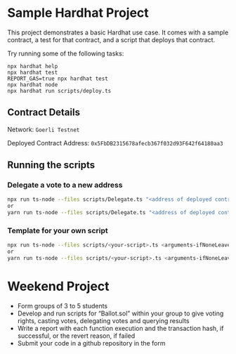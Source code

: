 # Sample Hardhat Project

This project demonstrates a basic Hardhat use case. It comes with a sample contract, a test for that contract, and a script that deploys that contract.

Try running some of the following tasks:

```shell
npx hardhat help
npx hardhat test
REPORT_GAS=true npx hardhat test
npx hardhat node
npx hardhat run scripts/deploy.ts
```

## Contract Details
Network: `Goerli Testnet`

Deployed Contract Address: `0x5FbDB2315678afecb367f032d93F642f64180aa3`

## Running the scripts

### Delegate a vote to a new address

```bash
npx run ts-node --files scripts/Delegate.ts "<address of deployed contract>" "<address to delegate to>"
or
yarn run ts-node --files scripts/Delegate.ts "<address of deployed contract>" "<address to delegate to>"
```

### Template for your own script

```bash
npx run ts-node --files scripts/<your-script>.ts <arguments-ifNoneLeaveBlank>
or
yarn run ts-node --files scripts/<your-script>.ts <arguments-ifNoneLeaveBlank>
```

# Weekend Project
* Form groups of 3 to 5 students
* Develop and run scripts for “Ballot.sol” within your group to give voting rights, casting votes, delegating votes and querying results
* Write a report with each function execution and the transaction hash, if successful, or the revert reason, if failed
* Submit your code in a github repository in the form
